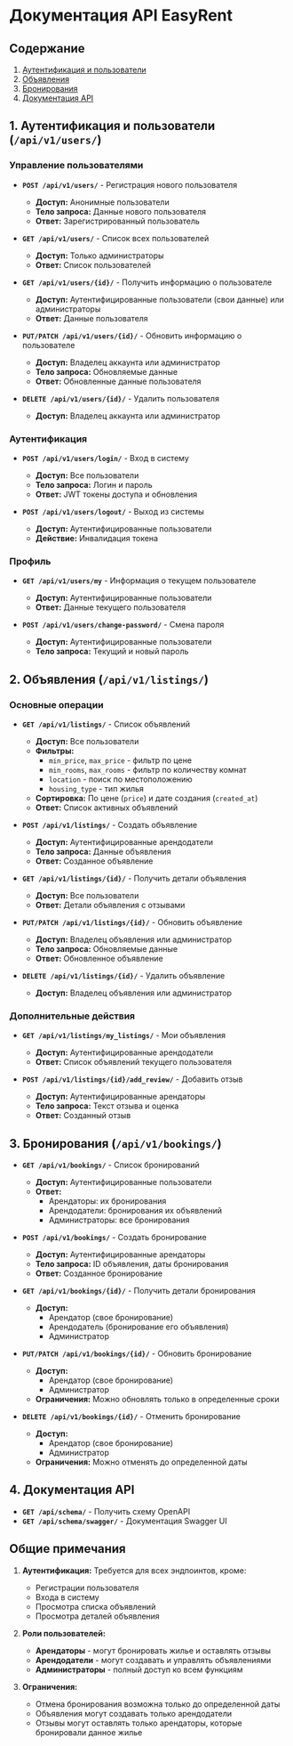 # Документация API EasyRent

## Содержание
1. [Аутентификация и пользователи](#1-аутентификация-и-пользователи-apiv1users)
2. [Объявления](#2-объявления-apiv1listings)
3. [Бронирования](#3-бронирования-apiv1bookings)
4. [Документация API](#4-документация-api)

## 1. Аутентификация и пользователи (`/api/v1/users/`)

### Управление пользователями
- **`POST /api/v1/users/`** - Регистрация нового пользователя
  - **Доступ:** Анонимные пользователи
  - **Тело запроса:** Данные нового пользователя
  - **Ответ:** Зарегистрированный пользователь

- **`GET /api/v1/users/`** - Список всех пользователей
  - **Доступ:** Только администраторы
  - **Ответ:** Список пользователей

- **`GET /api/v1/users/{id}/`** - Получить информацию о пользователе
  - **Доступ:** Аутентифицированные пользователи (свои данные) или администраторы
  - **Ответ:** Данные пользователя

- **`PUT/PATCH /api/v1/users/{id}/`** - Обновить информацию о пользователе
  - **Доступ:** Владелец аккаунта или администратор
  - **Тело запроса:** Обновляемые данные
  - **Ответ:** Обновленные данные пользователя

- **`DELETE /api/v1/users/{id}/`** - Удалить пользователя
  - **Доступ:** Владелец аккаунта или администратор

### Аутентификация
- **`POST /api/v1/users/login/`** - Вход в систему
  - **Доступ:** Все пользователи
  - **Тело запроса:** Логин и пароль
  - **Ответ:** JWT токены доступа и обновления

- **`POST /api/v1/users/logout/`** - Выход из системы
  - **Доступ:** Аутентифицированные пользователи
  - **Действие:** Инвалидация токена

### Профиль
- **`GET /api/v1/users/my`** - Информация о текущем пользователе
  - **Доступ:** Аутентифицированные пользователи
  - **Ответ:** Данные текущего пользователя

- **`POST /api/v1/users/change-password/`** - Смена пароля
  - **Доступ:** Аутентифицированные пользователи
  - **Тело запроса:** Текущий и новый пароль

## 2. Объявления (`/api/v1/listings/`)

### Основные операции
- **`GET /api/v1/listings/`** - Список объявлений
  - **Доступ:** Все пользователи
  - **Фильтры:** 
    - `min_price`, `max_price` - фильтр по цене
    - `min_rooms`, `max_rooms` - фильтр по количеству комнат
    - `location` - поиск по местоположению
    - `housing_type` - тип жилья
  - **Сортировка:** По цене (`price`) и дате создания (`created_at`)
  - **Ответ:** Список активных объявлений

- **`POST /api/v1/listings/`** - Создать объявление
  - **Доступ:** Аутентифицированные арендодатели
  - **Тело запроса:** Данные объявления
  - **Ответ:** Созданное объявление

- **`GET /api/v1/listings/{id}/`** - Получить детали объявления
  - **Доступ:** Все пользователи
  - **Ответ:** Детали объявления с отзывами

- **`PUT/PATCH /api/v1/listings/{id}/`** - Обновить объявление
  - **Доступ:** Владелец объявления или администратор
  - **Тело запроса:** Обновляемые данные
  - **Ответ:** Обновленное объявление

- **`DELETE /api/v1/listings/{id}/`** - Удалить объявление
  - **Доступ:** Владелец объявления или администратор

### Дополнительные действия
- **`GET /api/v1/listings/my_listings/`** - Мои объявления
  - **Доступ:** Аутентифицированные арендодатели
  - **Ответ:** Список объявлений текущего пользователя

- **`POST /api/v1/listings/{id}/add_review/`** - Добавить отзыв
  - **Доступ:** Аутентифицированные арендаторы
  - **Тело запроса:** Текст отзыва и оценка
  - **Ответ:** Созданный отзыв

## 3. Бронирования (`/api/v1/bookings/`)

- **`GET /api/v1/bookings/`** - Список бронирований
  - **Доступ:** Аутентифицированные пользователи
  - **Ответ:** 
    - Арендаторы: их бронирования
    - Арендодатели: бронирования их объявлений
    - Администраторы: все бронирования

- **`POST /api/v1/bookings/`** - Создать бронирование
  - **Доступ:** Аутентифицированные арендаторы
  - **Тело запроса:** ID объявления, даты бронирования
  - **Ответ:** Созданное бронирование

- **`GET /api/v1/bookings/{id}/`** - Получить детали бронирования
  - **Доступ:** 
    - Арендатор (свое бронирование)
    - Арендодатель (бронирование его объявления)
    - Администратор

- **`PUT/PATCH /api/v1/bookings/{id}/`** - Обновить бронирование
  - **Доступ:** 
    - Арендатор (свое бронирование)
    - Администратор
  - **Ограничения:** Можно обновлять только в определенные сроки

- **`DELETE /api/v1/bookings/{id}/`** - Отменить бронирование
  - **Доступ:** 
    - Арендатор (свое бронирование)
    - Администратор
  - **Ограничения:** Можно отменять до определенной даты

## 4. Документация API

- **`GET /api/schema/`** - Получить схему OpenAPI
- **`GET /api/schema/swagger/`** - Документация Swagger UI

## Общие примечания

1. **Аутентификация:** Требуется для всех эндпоинтов, кроме:
   - Регистрации пользователя
   - Входа в систему
   - Просмотра списка объявлений
   - Просмотра деталей объявления

2. **Роли пользователей:**
   - **Арендаторы** - могут бронировать жилье и оставлять отзывы
   - **Арендодатели** - могут создавать и управлять объявлениями
   - **Администраторы** - полный доступ ко всем функциям

3. **Ограничения:**
   - Отмена бронирования возможна только до определенной даты
   - Объявления могут создавать только арендодатели
   - Отзывы могут оставлять только арендаторы, которые бронировали данное жилье
